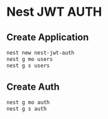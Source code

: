 # Nest JWT AUTH

## Create Application

```sh
nest new nest-jwt-auth
nest g mo users
nest g s users
```

## Create Auth

```sh
nest g mo auth
nest g s auth
```
